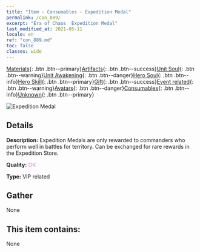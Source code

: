 ```yaml
---
title: "Item - Consumables - Expedition Medal"
permalink: /con_889/
excerpt: "Era of Chaos  Expedition Medal"
last_modified_at: 2021-05-11
locale: en
ref: "con_889.md"
toc: false
classes: wide
---
```

 [Materials](/Items/){: .btn .btn--primary}[Artifacts](/Items/Artifacts/){: .btn .btn--success}[Unit Soul](/Items/UnitSoul/){: .btn .btn--warning}[Unit Awakening](/Items/UnitAwakening/){: .btn .btn--danger}[Hero Soul](/Items/HeroSoul/){: .btn .btn--info}[Hero Skill](/Items/HeroSkill/){: .btn .btn--primary}[Gift](/Items/Gift/){: .btn .btn--success}[Event related](/Items/Events/){: .btn .btn--warning}[Avatars](/Items/Avatars/){: .btn .btn--danger}[Consumables](/Items/Consumables/){: .btn .btn--info}[Unknown](/Items/Unknown/){: .btn .btn--primary}

 ![Expedition Medal](/images/t/i_39980.png)

## Details
 **Description:** Expedition Medals are only rewarded to commanders who perform well in battles for territory. Can be exchanged for rare rewards in the Expedition Store.

 **Quality:** <span style="color: #DA70D6">OK</span>

 **Type:** VIP related

## Gather

  None

## This item contains:

  None

